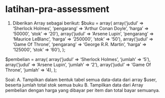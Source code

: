 # latihan-pra-assessment

1. Diberikan Array sebagai berikut:
$buku = array(
array(‘judul’ => ‘Sherlock Holmes’, ‘pengarang’ => ‘Arthur Conan Doyle’, ‘harga’ => ‘50000’, ‘stok’ => ‘20’),
array(‘judul’ => ‘Arsene Lupin’, ‘pengarang’ => ‘Maurice LeBlanc’, ‘harga’ => ‘250000’, ‘stok’ => ‘50’),
array(‘judul’ => ‘Game Of Throne’, ‘pengarang’ => ‘George R.R. Martin’, ‘harga’ => ‘125000’, ‘stok’ => ‘60’),
);

$pembelian = array(
array(‘judul’ => ‘Sherlock Holmes’, ‘jumlah’ => ‘5’),
array(‘judul’ => ‘Arsene Lupin’, ‘jumlah’ => ‘2’),
array(‘judul’ => ‘Game Of Throne’, ‘jumlah’ => ‘4),
);

Soal:
A. Tampilkan dalam bentuk tabel semua data-data dari array $user, beserta jumlah total stok semua buku
B. Tampilkan data dari Array pembelian dengan harga yang dibayar per item dan total bayar semuanya.
